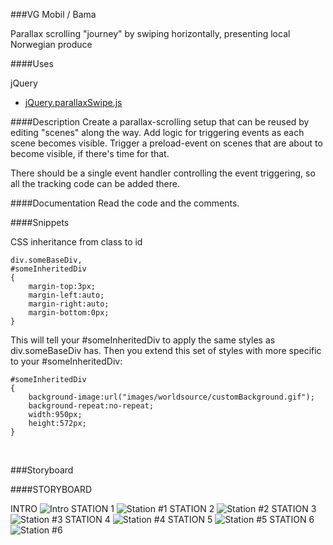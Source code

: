###VG Mobil / Bama

Parallax scrolling "journey" by swiping horizontally, presenting local Norwegian produce





####Uses

jQuery
- [jQuery.parallaxSwipe.js](http://torontographic.wordpress.com/2012/08/11/so-you-want-parallax-scrolling-in-ios-ipad-and-ipod/)



####Description
Create a parallax-scrolling setup that can be reused by editing "scenes" along the way.
Add logic for triggering events as each scene becomes visible. 
Trigger a preload-event on scenes that are about to become visible, if there's time for that.

There should be a single event handler controlling the event triggering, so all the tracking code can be added there.


####Documentation
Read the code and the comments.



####Snippets

CSS inheritance from class to id

    div.someBaseDiv,
    #someInheritedDiv
    {
        margin-top:3px;
        margin-left:auto;
        margin-right:auto;
        margin-bottom:0px;
    } 

This will tell your #someInheritedDiv to apply the same styles as div.someBaseDiv has. Then you extend this set of styles with more specific to your #someInheritedDiv:

    #someInheritedDiv
    {
        background-image:url("images/worldsource/customBackground.gif");
        background-repeat:no-repeat;
        width:950px;
        height:572px;
    } 

  ​

###Storyboard


####STORYBOARD

INTRO
![Intro](http://www.kromaviews.no/dev/games/bama/assets/img/storyboard/bilreise_intro.jpg)
STATION 1 
![Station #1](http://www.kromaviews.no/dev/games/bama/assets/img/storyboard/bilreise_station1.jpg)
STATION 2 
![Station #2](http://www.kromaviews.no/dev/games/bama/assets/img/storyboard/bilreise_station2.jpg)
STATION 3 
![Station #3](http://www.kromaviews.no/dev/games/bama/assets/img/storyboard/bilreise_station3.jpg)
STATION 4 
![Station #4](http://www.kromaviews.no/dev/games/bama/assets/img/storyboard/bilreise_station4.jpg)
STATION 5 
![Station #5](http://www.kromaviews.no/dev/games/bama/assets/img/storyboard/bilreise_station5.jpg)
STATION 6 
![Station #6](http://www.kromaviews.no/dev/games/bama/assets/img/storyboard/bilreise_station6.jpg)
